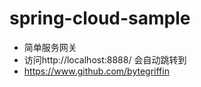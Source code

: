 # spring-cloud-sample

 * 简单服务网关<br>
 * 访问http://localhost:8888/ 会自动跳转到<br>
 * https://www.github.com/bytegriffin